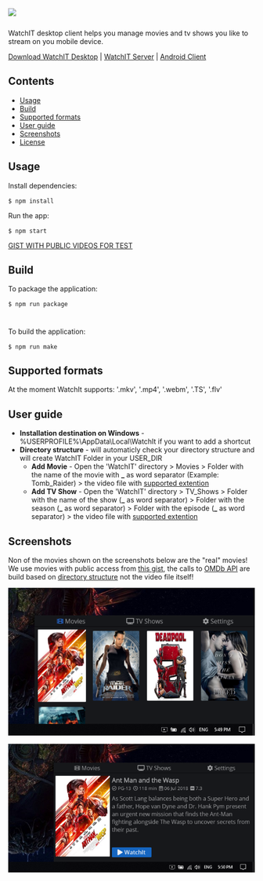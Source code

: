 # <img src="public/watchit.ico" width="100"> 

WatchIT desktop client helps you manage movies and tv shows you like to stream on you mobile device.

[Download WatchIT Desktop](https://github.com/tsvetilian-ty/WatchIt-Desktop-Client/releases) | [WatchIT Server](https://github.com/tsvetilian-ty/WatchIt-Server/) | [Android Client](https://github.com/tsvetilian-ty/WatchIt-Android-Client)

## Contents

- [Usage](#usage)
- [Build](#build)
- [Supported formats](#supported-formats)
- [User guide](#user-guide)
- [Screenshots](#screenshots)
- [License](LICENSE.md)

## Usage

Install dependencies:

```console
$ npm install
```

Run the app:

```console
$ npm start
```

[GIST WITH PUBLIC VIDEOS FOR TEST](https://gist.github.com/jsturgis/3b19447b304616f18657)

## Build

To package the application:

```console
$ npm run package
```
#
To build the application:

```console
$ npm run make
```
## Supported formats

At the moment WatchIt supports: '.mkv', '.mp4', '.webm', '.TS', '.flv'

## User guide
 * **Installation destination on Windows** - %USERPROFILE%\AppData\Local\WatchIt if you want to add a shortcut
 * **Directory structure** - will automaticly check your directory structure and will create WatchIT Folder in your USER_DIR
    - **Add Movie** - Open the 'WatchIT' directory > Movies > Folder with the name of the movie with **_** as word separator (Example: Tomb_Raider) > the video file with [supported extention](#supported-formats)
    - **Add TV Show** - Open the 'WatchIT' directory > TV_Shows > Folder with the name of the show (**_** as word separator) > Folder with the season (**_** as word separator) > Folder with the episode (**_** as word separator) > the video file with [supported extention](#supported-formats)

## Screenshots

Non of the movies shown on the screenshots below are the "real" movies! 
We use movies with public access from [this gist](https://gist.github.com/jsturgis/3b19447b304616f18657), the calls to [OMDb API](http://www.omdbapi.com/) are build based on [directory structure](#user-guide) not the video file itself! 

![Movies](screenshots/desktop_watchit.PNG)

![Movie detail](screenshots/desktop_watchit_detail.PNG)
